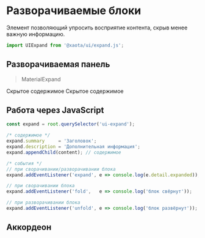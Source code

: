 # Разворачиваемые блоки
Элемент позволяющий упросить восприятие контента, скрыв менее важную информацию.

```javascript
import UIExpand from '@xaota/ui/expand.js';
```

## Разворачиваемая панель
> MaterialExpand

<ui-html>
  <ui-expand summary="Название разворачиваемой панели, содержимое внутри">
    Скрытое содержимое
  </ui-expand>
  <ui-expand summary="Разворачиваемая панель" description="Дополнительная информация">
    Скрытое содержимое
  </ui-expand>
</ui-html>

## Работа через JavaScript
```javascript
const expand = root.querySelector('ui-expand');

/* содержимое */
expand.summary     = 'Заголовок';
expand.description = 'Дополнительная информация';
expand.appendChild(content); // содержимое

/* события */
// при сворачивании/разворачивании блока
expand.addEventListener('expand', e => console.log(e.detail.expanded));

// при сворачивании блока
expand.addEventListener('fold',   e => console.log('блок свёрнут'));

// при разворачивании блока
expand.addEventListener('unfold', e => console.log('блок развёрнут'));
```

## Аккордеон
